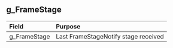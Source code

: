 ## g_FrameStage

| Field | Purpose |
| :-- | :-- |
| g_FrameStage | Last FrameStageNotify stage received |